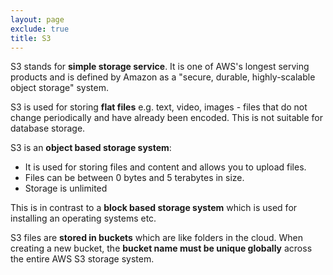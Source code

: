 ```yaml
---
layout: page
exclude: true
title: S3
---
```


S3 stands for **simple storage service**. It is one of AWS's longest serving products and is defined by Amazon as a "secure, durable, highly-scalable object storage" system.

S3 is used for storing **flat files** e.g. text, video, images - files that do not change periodically and have already been encoded. This is not suitable for database storage.

S3 is an **object based storage system**:

- It is used for storing files and content and allows you to upload files.
- Files can be between 0 bytes and 5 terabytes in size.
- Storage is unlimited

This is in contrast to a **block based storage system** which is used for installing an operating systems etc.

S3 files are **stored in buckets** which are like folders in the cloud. When creating a new bucket, the **bucket name must be unique globally** across the entire AWS S3 storage system.




<!--stackedit_data:
eyJoaXN0b3J5IjpbMTMyOTYxODUyNSwtOTQwNDg2MjE2LDE2OD
AwMTQ5OTYsLTIxMjI2NDU0MDQsLTE5MTE5ODMwN119
-->